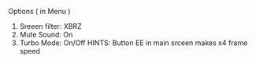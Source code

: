 Options ( in Menu )
1. Sreeen filter: XBRZ
2. Mute Sound: On
3. Turbo Mode: On/Off
HINTS: Button EE in main srceen makes x4 frame speed
